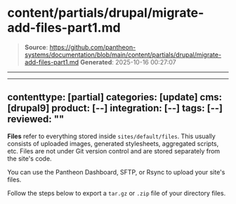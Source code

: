 # content/partials/drupal/migrate-add-files-part1.md

> **Source**: https://github.com/pantheon-systems/documentation/blob/main/content/partials/drupal/migrate-add-files-part1.md
> **Generated**: 2025-10-16 00:27:07

---

---
contenttype: [partial]
categories: [update]
cms: [drupal9]
product: [--]
integration: [--]
tags: [--]
reviewed: ""
---

**Files** refer to everything stored inside `sites/default/files`. This usually consists of uploaded images, generated stylesheets, aggregated scripts, etc. Files are not under Git version control and are stored separately from the site's code.

You can use the Pantheon Dashboard, SFTP, or Rsync to upload your site's files.

Follow the steps below to export a `tar.gz` or `.zip` file of your directory files.
